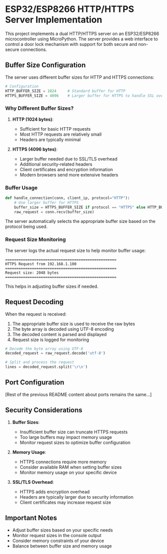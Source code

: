 # ESP32/ESP8266 HTTP/HTTPS Server Implementation

This project implements a dual HTTP/HTTPS server on an ESP32/ESP8266 microcontroller using MicroPython. The server provides a web interface to control a door lock mechanism with support for both secure and non-secure connections.

## Buffer Size Configuration

The server uses different buffer sizes for HTTP and HTTPS connections:

```python
# Configuration
HTTP_BUFFER_SIZE = 1024     # Standard buffer for HTTP
HTTPS_BUFFER_SIZE = 4096    # Larger buffer for HTTPS to handle SSL overhead
```

### Why Different Buffer Sizes?

1. **HTTP (1024 bytes)**:
   - Sufficient for basic HTTP requests
   - Most HTTP requests are relatively small
   - Headers are typically minimal

2. **HTTPS (4096 bytes)**:
   - Larger buffer needed due to SSL/TLS overhead
   - Additional security-related headers
   - Client certificates and encryption information
   - Modern browsers send more extensive headers

### Buffer Usage

```python
def handle_connection(conn, client_ip, protocol="HTTP"):
    # Use larger buffer for HTTPS
    buffer_size = HTTPS_BUFFER_SIZE if protocol == "HTTPS" else HTTP_BUFFER_SIZE
    raw_request = conn.recv(buffer_size)
```

The server automatically selects the appropriate buffer size based on the protocol being used.

### Request Size Monitoring

The server logs the actual request size to help monitor buffer usage:

```
==================================================
HTTPS Request from 192.168.1.100
==================================================
Request size: 2048 bytes
==================================================
```

This helps in adjusting buffer sizes if needed.

## Request Decoding

When the request is received:
1. The appropriate buffer size is used to receive the raw bytes
2. The byte array is decoded using UTF-8 encoding
3. The decoded content is parsed and displayed
4. Request size is logged for monitoring

```python
# Decode the byte array using UTF-8
decoded_request = raw_request.decode('utf-8')

# Split and process the request
lines = decoded_request.split('\r\n')
```

## Port Configuration

[Rest of the previous README content about ports remains the same...]

## Security Considerations

1. **Buffer Sizes**:
   - Insufficient buffer size can truncate HTTPS requests
   - Too large buffers may impact memory usage
   - Monitor request sizes to optimize buffer configuration

2. **Memory Usage**:
   - HTTPS connections require more memory
   - Consider available RAM when setting buffer sizes
   - Monitor memory usage on your specific device

3. **SSL/TLS Overhead**:
   - HTTPS adds encryption overhead
   - Headers are typically larger due to security information
   - Client certificates may increase request size

## Important Notes

- Adjust buffer sizes based on your specific needs
- Monitor request sizes in the console output
- Consider memory constraints of your device
- Balance between buffer size and memory usage
